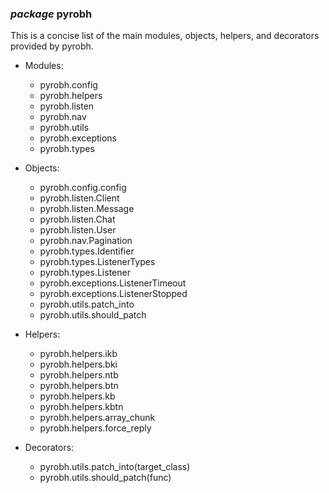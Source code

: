 ### *package* pyrobh

This is a concise list of the main modules, objects, helpers, and decorators provided by pyrobh.

- Modules:
    - pyrobh.config
    - pyrobh.helpers
    - pyrobh.listen
    - pyrobh.nav
    - pyrobh.utils
    - pyrobh.exceptions
    - pyrobh.types

- Objects:
    - pyrobh.config.config
    - pyrobh.listen.Client
    - pyrobh.listen.Message
    - pyrobh.listen.Chat
    - pyrobh.listen.User
    - pyrobh.nav.Pagination
    - pyrobh.types.Identifier
    - pyrobh.types.ListenerTypes
    - pyrobh.types.Listener
    - pyrobh.exceptions.ListenerTimeout
    - pyrobh.exceptions.ListenerStopped
    - pyrobh.utils.patch_into
    - pyrobh.utils.should_patch

- Helpers:
    - pyrobh.helpers.ikb
    - pyrobh.helpers.bki
    - pyrobh.helpers.ntb
    - pyrobh.helpers.btn
    - pyrobh.helpers.kb
    - pyrobh.helpers.kbtn
    - pyrobh.helpers.array_chunk
    - pyrobh.helpers.force_reply

- Decorators:
    - pyrobh.utils.patch_into(target_class)
    - pyrobh.utils.should_patch(func)
